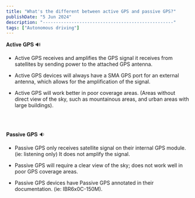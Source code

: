 ```yaml
---
title: "What's the different between active GPS and passive GPS?"
publishDate: "5 Jun 2024"
description: "--------------------------------------------------"
tags: ["Autonomous driving"]
---
```


𝐀𝐜𝐭𝐢𝐯𝐞 𝐆𝐏𝐒 🔊
<br>

* Active GPS receives and amplifies the GPS signal it receives from satellites by sending power to the attached GPS antenna.
    
* Active GPS devices will always have a SMA GPS port for an external antenna, which allows for the amplification of the signal.
    
* Active GPS will work better in poor coverage areas. (Areas without direct view of the sky, such as mountainous areas, and urban areas with large buildings).
    
<br><br>
  
  
𝐏𝐚𝐬𝐬𝐢𝐯𝐞 𝐆𝐏𝐒 🔉
<br>
* Passive GPS only receives satellite signal on their internal GPS module. (ie: listening only) It does not amplify the signal.
    
* Passive GPS will require a clear view of the sky; does not work well in poor GPS coverage areas.
    
* Passive GPS devices have Passive GPS annotated in their documentation. (ie: IBR6x0C-150M).